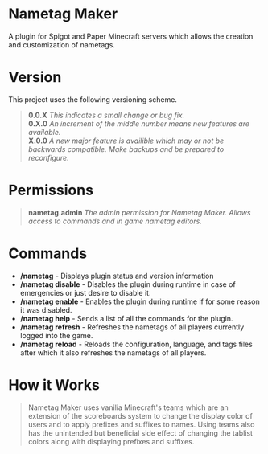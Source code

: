 # Nametag Maker
A plugin for Spigot and Paper Minecraft servers which allows the creation and customization of nametags. 
# Version
This project uses the following versioning scheme.
> __0.0.X__ 
>  _This indicates a small change or bug fix._ <br />
> __0.X.0__ 
> _An increment of the middle number means new features are available._ <br />
> __X.0.0__
>  _A new major feature is availible which may or not be backwards compatible. Make backups and be prepared to reconfigure._ <br />
# Permissions
> __nametag.admin__
> _The admin permission for Nametag Maker. Allows access to commands and in game nametag editors._ <br />
# Commands
- __/nametag__ - Displays plugin status and version information
- __/nametag disable__ - Disables the plugin during runtime in case of emergencies or just desire to disable it.
- __/nametag enable__ - Enables the plugin during runtime if for some reason it was disabled.
- __/nametag help__ - Sends a list of all the commands for the plugin.
- __/nametag refresh__ - Refreshes the nametags of all players currently logged into the game.
- __/nametag reload__ - Reloads the configuration, language, and tags files after which it also refreshes the nametags of all players.
# How it Works
> Nametag Maker uses vanilia Minecraft's teams which are an extension of the scoreboards system to change the display color of users and to apply prefixes and suffixes to names. Using teams also has the unintended but beneficial side effect of changing the tablist colors along with displaying prefixes and suffixes.
